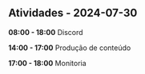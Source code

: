 ## Atividades - 2024-07-30

**08:00 - 18:00**
Discord

**14:00 - 17:00**
Produção de conteúdo

**17:00 - 18:00**
Monitoria